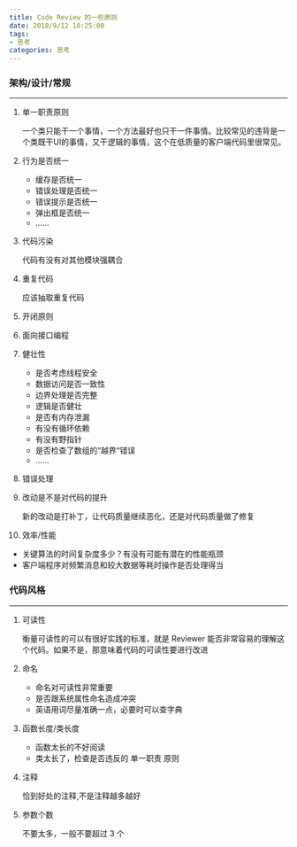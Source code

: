 ```yaml
---
title: Code Review 的一些原则
date: 2018/9/12 10:25:00
tags:
- 思考
categories: 思考
---
```


### 架构/设计/常规
------
1. 单一职责原则

   一个类只能干一个事情，一个方法最好也只干一件事情。比较常见的违背是一个类既干UI的事情，又干逻辑的事情，这个在低质量的客户端代码里很常见。<!-- more -->

2. 行为是否统一
   * 缓存是否统一
   * 错误处理是否统一
   * 错误提示是否统一
   * 弹出框是否统一
   * ……

3. 代码污染

   代码有没有对其他模块强耦合

4. 重复代码

   应该抽取重复代码

5. 开闭原则

6. 面向接口编程

7. 健壮性
   * 是否考虑线程安全
   * 数据访问是否一致性
   * 边界处理是否完整
   * 逻辑是否健壮
   * 是否有内存泄漏
   * 有没有循环依赖
   * 有没有野指针
   * 是否检查了数组的“越界“错误
   * ……

8. 错误处理

9. 改动是不是对代码的提升

   新的改动是打补丁，让代码质量继续恶化，还是对代码质量做了修复

10. 效率/性能
   * 关键算法的时间复杂度多少？有没有可能有潜在的性能瓶颈
   * 客户端程序对频繁消息和较大数据等耗时操作是否处理得当

### 代码风格
------
1. 可读性

   衡量可读性的可以有很好实践的标准，就是 Reviewer 能否非常容易的理解这个代码。如果不是，那意味着代码的可读性要进行改进

2. 命名
   * 命名对可读性非常重要
   * 是否跟系统属性命名造成冲突
   * 英语用词尽量准确一点，必要时可以查字典

3. 函数长度/类长度
   * 函数太长的不好阅读
   * 类太长了，检查是否违反的 单一职责 原则

4. 注释

   恰到好处的注释,不是注释越多越好

5. 参数个数

   不要太多，一般不要超过 3 个